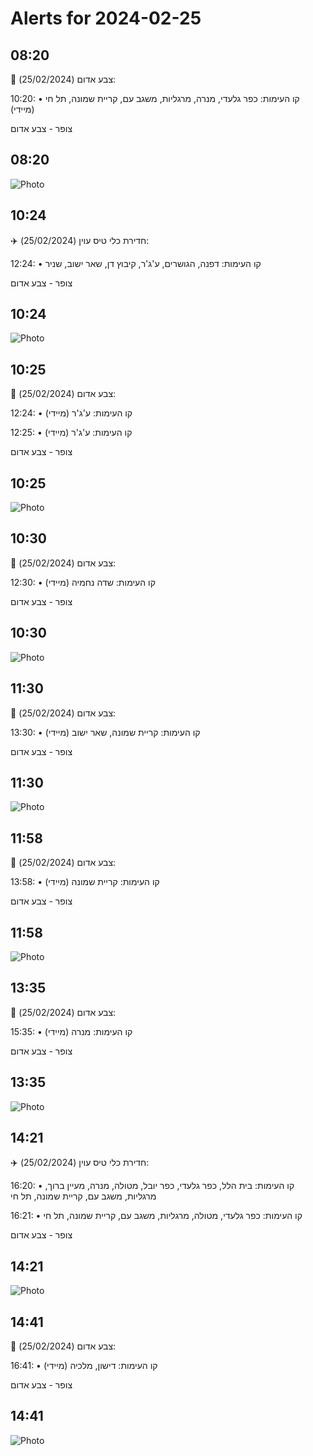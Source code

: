 # Alerts for 2024-02-25

## 08:20

🔴 צבע אדום (25/02/2024):

10:20:
• קו העימות: כפר גלעדי, מנרה, מרגליות, משגב עם, קריית שמונה, תל חי (מיידי)

צופר - צבע אדום

## 08:20

![Photo](images/19535.jpg)

## 10:24

✈️ חדירת כלי טיס עוין (25/02/2024):

12:24:
• קו העימות: דפנה, הגושרים, ע'ג'ר, קיבוץ דן, שאר ישוב, שניר 

צופר - צבע אדום

## 10:24

![Photo](images/19537.jpg)

## 10:25

🔴 צבע אדום (25/02/2024):

12:24:
• קו העימות: ע'ג'ר (מיידי)

12:25:
• קו העימות: ע'ג'ר (מיידי)

צופר - צבע אדום

## 10:25

![Photo](images/19541.jpg)

## 10:30

🔴 צבע אדום (25/02/2024):

12:30:
• קו העימות: שדה נחמיה (מיידי)

צופר - צבע אדום

## 10:30

![Photo](images/19543.jpg)

## 11:30

🔴 צבע אדום (25/02/2024):

13:30:
• קו העימות: קריית שמונה, שאר ישוב (מיידי)

צופר - צבע אדום

## 11:30

![Photo](images/19547.jpg)

## 11:58

🔴 צבע אדום (25/02/2024):

13:58:
• קו העימות: קריית שמונה (מיידי)

צופר - צבע אדום

## 11:58

![Photo](images/19549.jpg)

## 13:35

🔴 צבע אדום (25/02/2024):

15:35:
• קו העימות: מנרה (מיידי)

צופר - צבע אדום

## 13:35

![Photo](images/19551.jpg)

## 14:21

✈️ חדירת כלי טיס עוין (25/02/2024):

16:20:
• קו העימות: בית הלל, כפר גלעדי, כפר יובל, מטולה, מנרה, מעיין ברוך, מרגליות, משגב עם, קריית שמונה, תל חי 

16:21:
• קו העימות: כפר גלעדי, מטולה, מרגליות, משגב עם, קריית שמונה, תל חי 

צופר - צבע אדום

## 14:21

![Photo](images/19555.jpg)

## 14:41

🔴 צבע אדום (25/02/2024):

16:41:
• קו העימות: דישון, מלכיה (מיידי)

צופר - צבע אדום

## 14:41

![Photo](images/19557.jpg)

